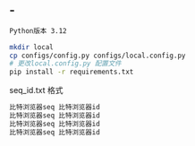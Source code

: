 ## -

```txt
Python版本 3.12
```

```sh
mkdir local
cp configs/config.py configs/local.config.py 
# 更改local.config.py 配置文件
pip install -r requirements.txt
```

seq_id.txt 格式
```txt
比特浏览器seq 比特浏览器id
比特浏览器seq 比特浏览器id
比特浏览器seq 比特浏览器id
比特浏览器seq 比特浏览器id
```